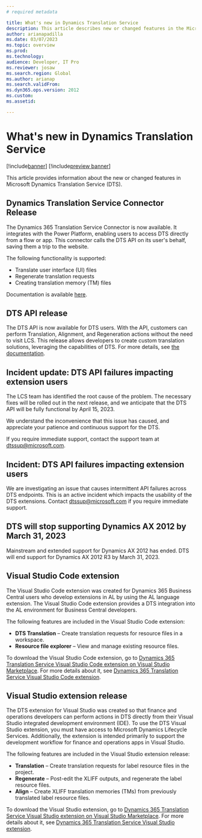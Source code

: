 ```yaml
---
# required metadata

title: What's new in Dynamics Translation Service 
description: This article describes new or changed features in the Microsoft Dynamics Translation Service.
author: arianapadilla
ms.date: 03/07/2023
ms.topic: overview
ms.prod: 
ms.technology: 
audience: Developer, IT Pro
ms.reviewer: josaw
ms.search.region: Global
ms.author: arianap
ms.search.validFrom: 
ms.dyn365.ops.version: 2012
ms.custom:
ms.assetid:

---
```


# What's new in Dynamics Translation Service

[!include[banner](../includes/banner.md)]
[!include[preview banner](../includes/preview-banner.md)]

This article provides information about the new or changed features in Microsoft Dynamics Translation Service (DTS).

## Dynamics Translation Service Connector Release

The Dynamics 365 Translation Service Connector is now available. It integrates with the Power Platform, enabling users to access DTS directly from a flow or app. This connector calls the DTS API on its user's behalf, saving them a trip to the website.

The following functionality is supported:
- Translate user interface (UI) files
- Regenerate translation requests
- Creating translation memory (TM) files

Documentation is available [here]( https://learn.microsoft.com/connectors/dynamicstranslations). 

## DTS API release

The DTS API is now available for DTS users. With the API, customers can perform Translation, Alignment, and Regeneration actions without the need to visit LCS. This release allows developers to create custom translation solutions, leveraging the capabilities of DTS. For more details, see [the documentation](dts-api-info.md).

## Incident update: DTS API failures impacting extension users

The LCS team has identified the root cause of the problem. The necessary fixes will be rolled out in the next release, and we anticipate that the DTS API will be fully functional by April 15, 2023.

We understand the inconvenience that this issue has caused, and appreciate your patience and continuous support for the DTS.

If you require immediate support, contact the support team at dtssup@microsoft.com.

## Incident: DTS API failures impacting extension users

We are investigating an issue that causes intermittent API failures across DTS endpoints. This is an active incident which impacts the usability of the DTS extensions. Contact dtssup@microsoft.com if you require immediate support. 

## DTS will stop supporting Dynamics AX 2012 by March 31, 2023

Mainstream and extended support for Dynamics AX 2012 has ended. DTS will end support for Dynamics AX 2012 R3 by March 31, 2023. 

## Visual Studio Code extension

The Visual Studio Code extension was created for Dynamics 365 Business Central users who develop extensions in AL by using the AL language extension. The Visual Studio Code extension provides a DTS integration into the AL environment for Business Central developers.

The following features are included in the Visual Studio Code extension:

- **DTS Translation** – Create translation requests for resource files in a workspace.
- **Resource file explorer** – View and manage existing resource files.

To download the Visual Studio Code extension, go to [Dynamics 365 Translation Service Visual Studio Code extension on Visual Studio Marketplace](https://marketplace.visualstudio.com/items?itemName=dts-publisher.dts-vsc). For more details about it, see [Dynamics 365 Translation Service Visual Studio Code extension](dts-vscode-doc.md).

## Visual Studio extension release

The DTS extension for Visual Studio was created so that finance and operations developers can perform actions in DTS directly from their Visual Studio integrated development environment (IDE). To use the DTS Visual Studio extension, you must have access to Microsoft Dynamics Lifecycle Services. Additionally, the extension is intended primarily to support the development workflow for finance and operations apps in Visual Studio.

The following features are included in the Visual Studio extension release:

- **Translation** – Create translation requests for label resource files in the project.
- **Regenerate** – Post-edit the XLIFF outputs, and regenerate the label resource files.
- **Align** – Create XLIFF translation memories (TMs) from previously translated label resource files.

To download the Visual Studio extension, go to [Dynamics 365 Translation Service Visual Studio extension on Visual Studio Marketplace](https://marketplace.visualstudio.com/items?itemName=dts-publisher.dts-vs-ext&ssr=false#overview). For more details about it, see [Dynamics 365 Translation Service Visual Studio extension](dts-visual-studio.md).



